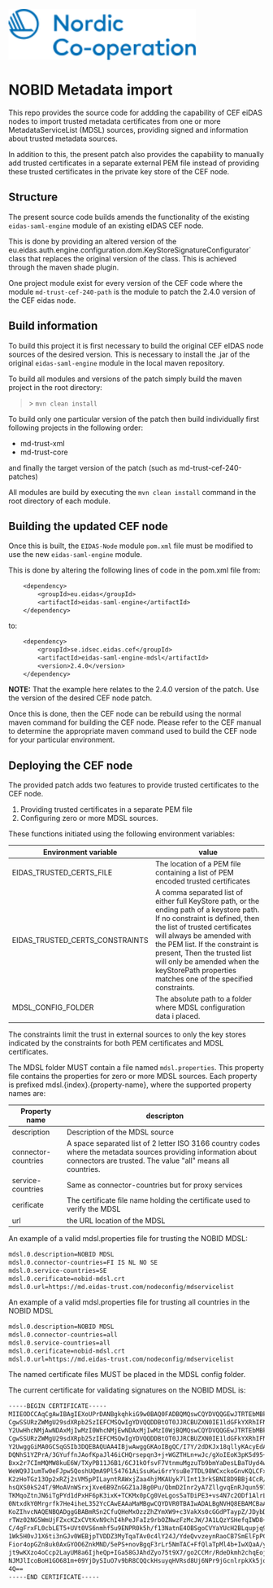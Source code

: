 <img height="100" src="img/nobid-full.svg"></img>

# NOBID Metadata import

This repo provides the source code for addding the capability of CEF eiDAS nodes to import trusted metadata certificates from one or more 
MetadataServiceList (MDSL) sources, providing signed and information about trusted metadata sources.

In addition to this, the present patch also provides the capability to manually add trusted certificates in a separate external PEM file
instead of providing these trusted certificates in the private key store of the CEF node.

## Structure
The present source code builds amends the functionality of the existing `eidas-saml-engine` module of an existing eIDAS CEF node.

This is done by providing an altered version of the eu.eidas.auth.engine.configuration.dom.KeyStoreSignatureConfigurator` class that
replaces the original version of the class. This is achieved through the maven shade plugin.

One project module exist for every version of the CEF code where the module `md-trust-cef-240-path` is the module to patch
the 2.4.0 version of the CEF eidas node.

## Build information
To build this project it is first necessary to build the original CEF eIDAS node sources of the desired version.
This is necessary to install the .jar of the original `eidas-saml-engine` module in the local maven repository.

To build all modules and versions of the patch simply build the maven project in the root directory:

> \> `mvn clean install`

To build only one particular version of the patch then build individually first following projects in the following order:

- md-trust-xml
- md-trust-core

and finally the target version of the patch (such as md-trust-cef-240-patches)

All modules are build by executing the `mvn clean install` command in the root directory of each module.

## Building the updated CEF node
Once this is built, the `EIDAS-Node` module `pom.xml` file must be modified to use the new `eidas-saml-engine` module.

This is done by altering the following lines of code in the pom.xml file from:

        <dependency>
            <groupId>eu.eidas</groupId>
            <artifactId>eidas-saml-engine</artifactId>
        </dependency>


to: 

        <dependency>
            <groupId>se.idsec.eidas.cef</groupId>
            <artifactId>eidas-saml-engine-mdsl</artifactId>
            <version>2.4.0</version>
        </dependency>

**NOTE:** That the example here relates to the 2.4.0 version of the patch. Use the version of the desired CEF node patch.

Once this is done, then the CEF node can be rebuild using the normal maven command for building the CEF node. Please refer to the CEF manual
to determine the appropriate maven command used to build the CEF node for your particular environment.

## Deploying the CEF node
The provided patch adds two features to provide trusted certificates to the CEF node.

1. Providing trusted certificates in a separate PEM file
2. Configuring zero or more MDSL sources.

These functions initiated using the following environment variables:

Environment variable | value
--- | ---
EIDAS_TRUSTED_CERTS_FILE | The location of a PEM file containing a list of PEM encoded trusted certificates
EIDAS_TRUSTED_CERTS_CONSTRAINTS | A comma separated list of either full KeyStore path, or the ending path of a keystore path. If no constraint is defined, then the list of trusted certificates will always be amended with the PEM list. If the constraint is present, Then the trusted list will only be amended when the keyStorePath properties matches one of the specified constraints.
MDSL_CONFIG_FOLDER | The absolute path to a folder where MDSL configuration data i placed.

The constraints limit the trust in external sources to only the key stores indicated by the constraints for both PEM certificates and MDSL certificates.

The MDSL folder MUST contain a file named `mdsl.properties`. This property file contains the properties for zero or more MDSL sources. 
Each property is prefixed mdsl.{index}.{property-name}, where the supported property names are:

Property name | descripton
--- | ---
description | Description of the MDSL source
connector-countries | A space separated list of 2 letter ISO 3166 country codes where the metadata sources providing information about connectors are trusted. The value "all" means all countries.
service-countries | Same as connector-countries but for proxy services
cerificate | The certificate file name holding the certificate used to verify the MDSL
url | the URL location of the MDSL

An example of a valid mdsl.properties file for trusting the NOBID MDSL:

```
mdsl.0.description=NOBID MDSL
mdsl.0.connector-countries=FI IS NL NO SE
mdsl.0.service-countries=SE
mdsl.0.cerificate=nobid-mdsl.crt
mdsl.0.url=https://md.eidas-trust.com/nodeconfig/mdservicelist
```

An example of a valid mdsl.properties file for trusting all countries in the NOBID MDSL

```
mdsl.0.description=NOBID MDSL
mdsl.0.connector-countries=all
mdsl.0.service-countries=all
mdsl.0.cerificate=nobid-mdsl.crt
mdsl.0.url=https://md.eidas-trust.com/nodeconfig/mdservicelist
```

The named certificate files MUST be placed in the MDSL config folder.

The current certificate for validating signatures on the NOBID MDSL is:

```
-----BEGIN CERTIFICATE-----
MIIEODCCAqCgAwIBAgIEXoUPrDANBgkqhkiG9w0BAQ0FADBQMQswCQYDVQQGEwJTRTEbMBkGA1UE
CgwSSURzZWMgU29sdXRpb25zIEFCMSQwIgYDVQQDDBtOT0JJRCBUZXN0IE1ldGFkYXRhIFNlcnZp
Y2UwHhcNMjAwNDAxMjIwMzI0WhcNMjEwNDAxMjIwMzI0WjBQMQswCQYDVQQGEwJTRTEbMBkGA1UE
CgwSSURzZWMgU29sdXRpb25zIEFCMSQwIgYDVQQDDBtOT0JJRCBUZXN0IE1ldGFkYXRhIFNlcnZp
Y2UwggGiMA0GCSqGSIb3DQEBAQUAA4IBjwAwggGKAoIBgQC/I7Y/2dDKJx18qllyKAcyEdAP7IWh
DQNhS1YZPrA/3GYuffnJAofKpaJl46iCHQrsepqn3+j+WGZTHLn+wJc/gXoIEoK3pK5d95+99Ax3
Bxx2r7CImMQMW8kuE6W/TXyPB11J6B1/6CJ1kOfsvF7VtnmuMgzuTb9bmYaDesLBaTUyd4wAIlNC
WeWQ9J1umTw0eFJpw5QoshUQmA9Pl54761AiSsuKwi6rrYsuBe7TDL98WCxckoGnvKQLCFxq0rZ3
K2zHoTGz13Op2xRZj2sVM5pPILayntRAWxjZaa4hjMKAUyk7lInt13rkSBNI8D9BBj4CcR/DUHM/
hsQXS0kS24T/9MoAVnWSrxjXve6B9ZnGGZ1aJBg0Pu/QbmD2Inr2yA7ZllgvqEnRJqun5976Es5H
TKMqoZtnJN6iTgPYd1dPxHF6pK3ixK+TCKMx0pCg0VeLgos5aTDiPE3+vs4N7c2ODf1AlrLWfgFq
0NtxdkY0Mrgrfk7He4iheL352YcCAwEAAaMaMBgwCQYDVR0TBAIwADALBgNVHQ8EBAMCBaAwDQYJ
KoZIhvcNAQENBQADggGBABmRSn2CfuQHeMxOzzZhZYmXW9+c3VakXs0cGGdPTaypZ/JDybDayUbo
rTWz02NG5WmUjFZxcKZxCVtKvN9chI4hPeJFaIz9rbOZNwzFzMcJW/JA1LQzYSHefqIWD8+u2Lni
C/4gFrxFL0cbLET5+UVt0VS6nmhf5u9ENPR0k5h/f13NatnE4OBSgoCVYaYUcH2BLqupjq90fH5t
1Wk5H0vJ1X6ti3nGJv0WEBjpTVDDZ3MyTqaTAv0c4lY24J/YdeQvvzeynRaoCB7SmElFpPCOIdHn
Fior4opGZn8uk0AxGYOO6ZnkMND/5ePS+novBgqF3rLr5NmTAC+FfQlaTpMl4b+IwXQaA/yGcaPZ
jt9wKXzo4oCcp2LayUM8a6IjheQp+IGa58GJAhdZyo75t9X7/go2CCMr/RdeDkmh2chqEojI5TfP
NJMJlIcoBoH1GO681m+09YjDySIuO7v9bR8CQQckHsuyqHVRsd8Uj6NPr9jGcnlrpkXk5jqInQAj
4Q==
-----END CERTIFICATE-----
```